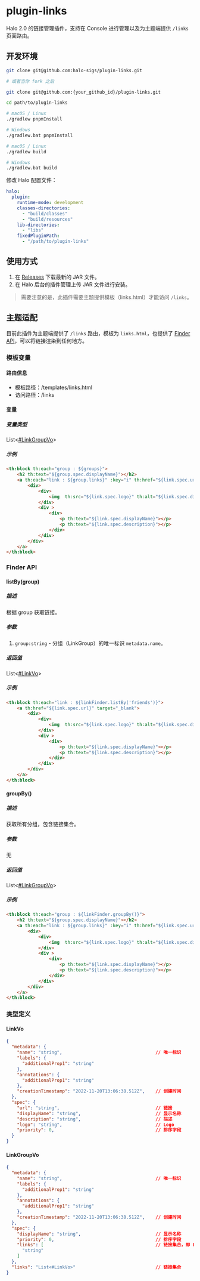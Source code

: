 # plugin-links

Halo 2.0 的链接管理插件，支持在 Console 进行管理以及为主题端提供 `/links` 页面路由。

## 开发环境

```bash
git clone git@github.com:halo-sigs/plugin-links.git

# 或者当你 fork 之后

git clone git@github.com:{your_github_id}/plugin-links.git
```

```bash
cd path/to/plugin-links
```

```bash
# macOS / Linux
./gradlew pnpmInstall

# Windows
./gradlew.bat pnpmInstall
```

```bash
# macOS / Linux
./gradlew build

# Windows
./gradlew.bat build
```

修改 Halo 配置文件：

```yaml
halo:
  plugin:
    runtime-mode: development
    classes-directories:
      - "build/classes"
      - "build/resources"
    lib-directories:
      - "libs"
    fixedPluginPath:
      - "/path/to/plugin-links"
```

## 使用方式

1. 在 [Releases](https://github.com/halo-sigs/plugin-links/releases) 下载最新的 JAR 文件。
2. 在 Halo 后台的插件管理上传 JAR 文件进行安装。

> 需要注意的是，此插件需要主题提供模板（links.html）才能访问 `/links`。

## 主题适配

目前此插件为主题端提供了 `/links` 路由，模板为 `links.html`，也提供了 [Finder API](https://docs.halo.run/developer-guide/theme/finder-apis)，可以将链接渲染到任何地方。

### 模板变量

#### 路由信息

- 模板路径：/templates/links.html
- 访问路径：/links

#### 变量

##### 变量类型

List<[#LinkGroupVo](#linkgroupvo)>

##### 示例

```html
<th:block th:each="group : ${groups}">
    <h2 th:text="${group.spec.displayName}"></h2>
    <a th:each="link : ${group.links}" :key="i" th:href="${link.spec.url}" target="_blank">
        <div>
            <div>
                <img  th:src="${link.spec.logo}" th:alt="${link.spec.displayName}" />
            </div>
            <div >
                <div>
                    <p th:text="${link.spec.displayName}"></p>
                    <p th:text="${link.spec.description}"></p>
                </div>
            </div>
        </div>
    </a>
</th:block>
```

### Finder API

#### listBy(group)

##### 描述

根据 group 获取链接。

##### 参数

1. `group:string` - 分组（LinkGroup）的唯一标识 `metadata.name`。

##### 返回值

List<[#LinkVo](#linkvo)>

##### 示例

```html
<th:block th:each="link : ${linkFinder.listBy('friends')}">
    <a th:href="${link.spec.url}" target="_blank">
        <div>
            <div>
                <img  th:src="${link.spec.logo}" th:alt="${link.spec.displayName}" />
            </div>
            <div >
                <div>
                    <p th:text="${link.spec.displayName}"></p>
                    <p th:text="${link.spec.description}"></p>
                </div>
            </div>
        </div>
    </a>
</th:block>
```

#### groupBy()

##### 描述

获取所有分组，包含链接集合。

##### 参数

无

##### 返回值

List<[#LinkGroupVo](#linkgroupvo)>

##### 示例

```html
<th:block th:each="group : ${linkFinder.groupBy()}">
    <h2 th:text="${group.spec.displayName}"></h2>
    <a th:each="link : ${group.links}" :key="i" th:href="${link.spec.url}" target="_blank">
        <div>
            <div>
                <img  th:src="${link.spec.logo}" th:alt="${link.spec.displayName}" />
            </div>
            <div >
                <div>
                    <p th:text="${link.spec.displayName}"></p>
                    <p th:text="${link.spec.description}"></p>
                </div>
            </div>
        </div>
    </a>
</th:block>
```

### 类型定义

#### LinkVo

```json
{
  "metadata": {
    "name": "string",                                   // 唯一标识
    "labels": {
      "additionalProp1": "string"
    },
    "annotations": {
      "additionalProp1": "string"
    },
    "creationTimestamp": "2022-11-20T13:06:38.512Z",    // 创建时间
  },
  "spec": {
    "url": "string",                                    // 链接
    "displayName": "string",                            // 显示名称
    "description": "string",                            // 描述
    "logo": "string",                                   // Logo
    "priority": 0,                                      // 排序字段
  }
}
```

#### LinkGroupVo

```json
{
  "metadata": {
    "name": "string",                                   // 唯一标识
    "labels": {
      "additionalProp1": "string"
    },
    "annotations": {
      "additionalProp1": "string"
    },
    "creationTimestamp": "2022-11-20T13:06:38.512Z",    // 创建时间
  },
  "spec": {
    "displayName": "string",                            // 显示名称
    "priority": 0,                                      // 排序字段
    "links": [                                          // 链接集合，即 Link 的 metadata.name 的集合
      "string"
    ]
  },
  "links": "List<#LinkVo>"                              // 链接集合
}
```

